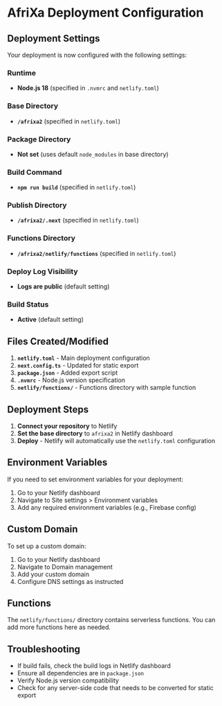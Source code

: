 # AfriXa Deployment Configuration

## Deployment Settings

Your deployment is now configured with the following settings:

### Runtime
- **Node.js 18** (specified in `.nvmrc` and `netlify.toml`)

### Base Directory
- **`/afrixa2`** (specified in `netlify.toml`)

### Package Directory
- **Not set** (uses default `node_modules` in base directory)

### Build Command
- **`npm run build`** (specified in `netlify.toml`)

### Publish Directory
- **`/afrixa2/.next`** (specified in `netlify.toml`)

### Functions Directory
- **`/afrixa2/netlify/functions`** (specified in `netlify.toml`)

### Deploy Log Visibility
- **Logs are public** (default setting)

### Build Status
- **Active** (default setting)

## Files Created/Modified

1. **`netlify.toml`** - Main deployment configuration
2. **`next.config.ts`** - Updated for static export
3. **`package.json`** - Added export script
4. **`.nvmrc`** - Node.js version specification
5. **`netlify/functions/`** - Functions directory with sample function

## Deployment Steps

1. **Connect your repository** to Netlify
2. **Set the base directory** to `afrixa2` in Netlify dashboard
3. **Deploy** - Netlify will automatically use the `netlify.toml` configuration

## Environment Variables

If you need to set environment variables for your deployment:

1. Go to your Netlify dashboard
2. Navigate to Site settings > Environment variables
3. Add any required environment variables (e.g., Firebase config)

## Custom Domain

To set up a custom domain:

1. Go to your Netlify dashboard
2. Navigate to Domain management
3. Add your custom domain
4. Configure DNS settings as instructed

## Functions

The `netlify/functions/` directory contains serverless functions. You can add more functions here as needed.

## Troubleshooting

- If build fails, check the build logs in Netlify dashboard
- Ensure all dependencies are in `package.json`
- Verify Node.js version compatibility
- Check for any server-side code that needs to be converted for static export 